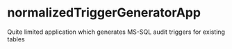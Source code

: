 # normalizedTriggerGeneratorApp
Quite limited application which generates MS-SQL audit triggers for existing tables
